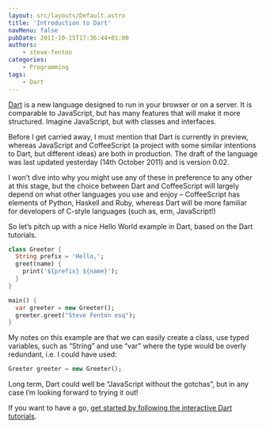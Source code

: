 ```yaml
---
layout: src/layouts/Default.astro
title: 'Introduction to Dart'
navMenu: false
pubDate: 2011-10-15T17:36:44+01:00
authors:
    - steve-fenton
categories:
    - Programming
tags:
    - Dart
---
```


[Dart](https://www.dartlang.org/) is a new language designed to run in your browser or on a server. It is comparable to JavaScript, but has many features that will make it more structured. Imagine JavaScript, but with classes and interfaces.

Before I get carried away, I must mention that Dart is currently in preview, whereas JavaScript and CoffeeScript (a project with some similar intentions to Dart, but different ideas) are both in production. The draft of the language was last updated yesterday (14th October 2011) and is version 0.02.

I won’t dive into why you might use any of these in preference to any other at this stage, but the choice between Dart and CoffeeScript will largely depend on what other languages you use and enjoy – CoffeeScript has elements of Python, Haskell and Ruby, whereas Dart will be more familiar for developers of C-style languages (such as, erm, JavaScript!)

So let’s pitch up with a nice Hello World example in Dart, based on the Dart tutorials.

```dart
class Greeter {
  String prefix = 'Hello,';
  greet(name) {
    print('${prefix} ${name}');
  }
}

main() {
  var greeter = new Greeter();
  greeter.greet("Steve Fenton esq");
}
```

My notes on this example are that we can easily create a class, use typed variables, such as “String” and use “var” where the type would be overly redundant, i.e. I could have used:

```dart
Greeter greeter = new Greeter();
```

Long term, Dart could well be “JavaScript without the gotchas”, but in any case I’m looking forward to trying it out!

If you want to have a go, [get started by following the interactive Dart tutorials](https://www.dartlang.org/guides/get-started).